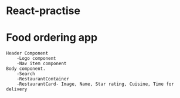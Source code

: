 # React-practise

# Food ordering app
    Header Component
        -Logo component
        -Nav item component
    Body component.
        -Search 
        -RestaurantContainer
        -RestaurantCard- Image, Name, Star rating, Cuisine, Time for delivery
